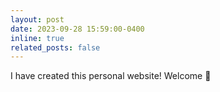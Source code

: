 ```yaml
---
layout: post
date: 2023-09-28 15:59:00-0400
inline: true
related_posts: false
---
```


I have created this personal website! Welcome 👋
